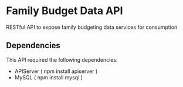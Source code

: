 # Family Budget Data API
RESTful API to expose family budgeting data services for consumption

## Dependencies
This API required the following dependencies:
* APIServer ( npm install apiserver )
* MySQL ( npm install mysql )


